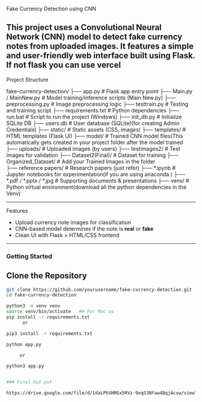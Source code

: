 Fake Currency Detection using CNN

This project uses a Convolutional Neural Network (CNN) model to detect fake currency notes from uploaded images. It features a simple and user-friendly web interface built using Flask.
If not flask you can use vercel 
---
 Project Structure

 fake-currency-detection/
├── app.py                    # Flask app entry point
├── Main.py / MainNew.py      # Model training/inference scripts (Main New.py) 
├── preprocessing.py          # Image preprocessing logic
├── testtrain.py              # Testing and training script
├── requirements.txt          # Python dependencies
├── run.bat                   # Script to run the project (Windows)
├── init_db.py                # Initialize SQLite DB
├── users.db                  # User database (SQLite)(for creating Admin Credentials)
├── static/                   # Static assets (CSS, images)
├── templates/                # HTML templates (Flask UI)
├── model/                    # Trained CNN model files(This automatically gets created in your project folder after the model trained
├── uploads/                  # Uploaded images (by users)
├── testimages2/              # Test images for validation
├── Dataset2(Final)/          # Dataset for training
├── Organized_Dataset/        # Add your Trained Images in the folder  
├── reference papers/         # Research papers (just refer)
├── *.ipynb                   # Jupyter notebooks for experimentation(if you are using anaconda )
├── *.pdf / *.pptx / *.jpg    # Supporting documents & presentations
├── venv/                     # Python virtual environment(download all the python dependencies in the Venv)

---

 Features

- Upload currency note images for classification
- CNN-based model determines if the note is **real** or **fake**
- Clean UI with Flask + HTML/CSS frontend

---
### Getting Started

   ## Clone the Repository
```bash
git clone https://github.com/yourusername/fake-currency-detection.git
cd fake-currency-detection

python3 -m venv venv
source venv/bin/activate   ## For Mac os
pip install -r requirements.txt
      or

pip3 install -r requirements.txt

python app.py

     or

python3 app.py


### Final Out put 

https://drive.google.com/file/d/1daLPhVHMGx5RVz-9eqS3Nfaw4BqjAcvw/view?usp=sharing

